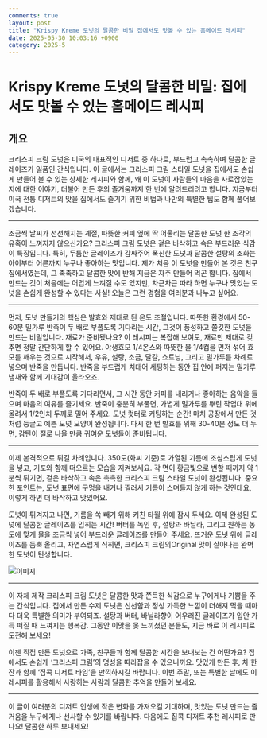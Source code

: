 ```yaml
---
comments: true
layout: post
title: "Krispy Kreme 도넛의 달콤한 비밀 집에서도 맛볼 수 있는 홈메이드 레시피"
date: 2025-05-30 10:03:16 +0900
category: 2025-5
---
```


# Krispy Kreme 도넛의 달콤한 비밀: 집에서도 맛볼 수 있는 홈메이드 레시피

## 개요
크리스피 크림 도넛은 미국의 대표적인 디저트 중 하나로, 부드럽고 촉촉하며 달콤한 글레이즈가 일품인 간식입니다. 이 글에서는 크리스피 크림 스타일 도넛을 집에서도 손쉽게 만들어 볼 수 있는 상세한 레시피와 함께, 왜 이 도넛이 사람들의 마음을 사로잡았는지에 대한 이야기, 더불어 만든 후의 즐거움까지 한 번에 알려드리려고 합니다. 지금부터 미국 전통 디저트의 맛을 집에서도 즐기기 위한 비법과 나만의 특별한 팁도 함께 풀어보겠습니다.

---

조금씩 날씨가 선선해지는 계절, 따뜻한 커피 옆에 딱 어울리는 달콤한 도넛 한 조각의 유혹이 느껴지지 않으신가요? 크리스피 크림 도넛은 겉은 바삭하고 속은 부드러운 식감이 특징입니다. 특히, 두툼한 글레이즈가 감싸주어 폭신한 도넛과 달콤한 설탕의 조화는 아이부터 어른까지 누구나 좋아하는 맛입니다. 제가 처음 이 도넛을 만들어 본 것은 친구 집에서였는데, 그 촉촉하고 달콤한 맛에 반해 지금은 자주 만들어 먹곤 합니다. 집에서 만드는 것이 처음에는 어렵게 느껴질 수도 있지만, 차근차근 따라 하면 누구나 맛있는 도넛을 손쉽게 완성할 수 있다는 사실! 오늘은 그런 경험을 여러분과 나누고 싶어요.

---

먼저, 도넛 만들기의 핵심은 발효와 제대로 된 온도 조절입니다. 따뜻한 환경에서 50-60분 밀가루 반죽이 두 배로 부풀도록 기다리는 시간, 그것이 풍성하고 쫄깃한 도넛을 만드는 비밀입니다. 재료가 준비됐나요? 이 레시피는 복잡해 보여도, 재료만 제대로 갖추면 정말 간단하게 할 수 있어요. 야생효모 1/4온스와 따뜻한 물 1/4컵을 먼저 섞어 효모를 깨우는 것으로 시작해서, 우유, 설탕, 소금, 달걀, 쇼트닝, 그리고 밀가루를 차례로 넣으며 반죽을 만듭니다. 반죽을 부드럽게 치대어 세팅하는 동안 집 안에 퍼지는 밀가루 냄새와 함께 기대감이 올라오죠. 

반죽이 두 배로 부풀도록 기다리면서, 그 시간 동안 커피를 내리거나 좋아하는 음악을 들으며 마음의 여유를 즐기세요. 반죽이 충분히 부풀면, 가볍게 밀가루를 뿌린 작업대 위에 올려서 1/2인치 두께로 밀어 주세요. 도넛 컷터로 커팅하는 순간! 마치 공장에서 만든 것처럼 둥글고 예쁜 도넛 모양이 완성됩니다. 다시 한 번 발효를 위해 30-40분 정도 더 두면, 감탄이 절로 나올 만큼 귀여운 도넛들이 준비됩니다.

---

이제 본격적으로 튀길 차례입니다. 350도(화씨 기준)로 가열된 기름에 조심스럽게 도넛을 넣고, 기포와 함께 떠오르는 모습을 지켜보세요. 각 면이 황금빛으로 변할 때까지 약 1분씩 튀기면, 겉은 바삭하고 속은 촉촉한 크리스피 크림 스타일 도넛이 완성됩니다. 중요한 포인트는, 도넛 표면에 구멍을 내거나 찔러서 기름이 스며들지 않게 하는 것인데요, 이렇게 하면 더 바삭하고 맛있어요.

도넛이 튀겨지고 나면, 기름을 쏙 빼기 위해 키친 타월 위에 잠시 두세요. 이제 완성된 도넛에 달콤한 글레이즈를 입히는 시간! 버터를 녹인 후, 설탕과 바닐라, 그리고 원하는 농도에 맞게 물을 조금씩 넣어 부드러운 글레이즈를 만들어 주세요. 뜨거운 도넛 위에 글레이즈를 듬뿍 올리고, 자연스럽게 식히면, 크리스피 크림의Original 맛이 살아나는 완벽한 도넛이 탄생합니다.

![이미지](https://www.themealdb.com/images/media/meals/4i5cnx1587672171.jpg)

---

이 자체 제작 크리스피 크림 도넛은 달콤한 맛과 쫀득한 식감으로 누구에게나 기쁨을 주는 간식입니다. 집에서 만든 수제 도넛은 신선함과 정성 가득한 느낌이 더해져 먹을 때마다 더욱 특별한 의미가 부여되죠. 설탕과 버터, 바닐라향이 어우러진 글레이즈가 입안 가득 퍼질 때 느껴지는 행복감. 그동안 이맛을 못 느끼셨던 분들도, 지금 바로 이 레시피로 도전해 보세요!

이젠 직접 만든 도넛으로 가족, 친구들과 함께 달콤한 시간을 보내보는 건 어떤가요? 집에서도 손쉽게 ‘크리스피 크림’의 명성을 따라잡을 수 있으니까요. 맛있게 만든 후, 차 한 잔과 함께 ‘집콕 디저트 타임’을 만끽하시길 바랍니다. 이번 주말, 또는 특별한 날에도 이 레시피를 활용해서 사랑하는 사람과 달콤한 추억을 만들어 보세요.

---

이 글이 여러분의 디저트 인생에 작은 변화를 가져오길 기대하며, 맛있는 도넛 만드는 즐거움을 누구에게나 선사할 수 있기를 바랍니다. 다음에도 집콕 디저트 추천 레시피로 만나요! 달콤한 하루 보내세요!